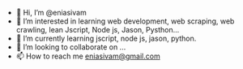 - 👋 Hi, I’m @eniasivam
- 👀 I’m interested in learning web development, web scraping, web crawling, lean Jscript, Node js, Jason, Pysthon...
- 🌱 I’m currently learning jscript, node js, jason, python.
- 💞️ I’m looking to collaborate on ...
- 📫 How to reach me eniasivam@gmail.com
